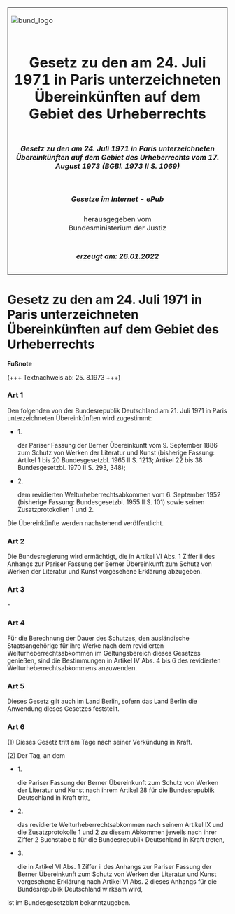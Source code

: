 <span id="DECKBLATT.html"></span>

<table border="0" frame="border" width="100%">

<tr valign="top">

<td align="left">

![bund\_logo](BfJ_2021_Web_de_de.gif)

</td>

<td align="right">

 

</td>

</tr>

<tr align="center" valign="middle">

<td colspan="2">

# Gesetz zu den am 24. Juli 1971 in Paris unterzeichneten Übereinkünften auf dem Gebiet des Urheberrechts

</td>

</tr>

<tr align="center" valign="middle">

<td colspan="2">

##### Gesetz zu den am 24. Juli 1971 in Paris unterzeichneten Übereinkünften auf dem Gebiet des Urheberrechts vom 17. August 1973 (BGBl. 1973 II S. 1069)

</td>

</tr>

<tr align="center" valign="middle">

<td colspan="2">

  
  

##### Gesetze im Internet - ePub  
  
herausgegeben vom  
Bundesministerium der Justiz

</td>

</tr>

<tr align="center" valign="bottom">

<td colspan="2">

  
  

##### erzeugt am: 26.01.2022

</td>

</tr>

</table>

<span id="BJNR210690973.html"></span>

# Gesetz zu den am 24. Juli 1971 in Paris unterzeichneten Übereinkünften auf dem Gebiet des Urheberrechts

<div>

  
**Fußnote**

<div class="jnhtml">

<div>

<div class="jurAbsatz">

(+++ Textnachweis ab: 25. 8.1973 +++)

</div>

</div>

</div>

</div>

<span id="BJNR210690973BJNE000100303.html"></span>

### Art 1  

<div>

<div class="jnhtml">

<div>

<div class="jurAbsatz">

Den folgenden von der Bundesrepublik Deutschland am 21. Juli 1971 in
Paris unterzeichneten Übereinkünften wird zugestimmt:

  - 1\.
    
    <div style="">
    
    der Pariser Fassung der Berner Übereinkunft vom 9. September 1886
    zum Schutz von Werken der Literatur und Kunst (bisherige Fassung:
    Artikel 1 bis 20 Bundesgesetzbl. 1965 II S. 1213; Artikel 22 bis 38
    Bundesgesetzbl. 1970 II S. 293, 348);
    
    </div>

  - 2\.
    
    <div style="">
    
    dem revidierten Welturheberrechtsabkommen vom 6. September 1952
    (bisherige Fassung: Bundesgesetzbl. 1955 II S. 101) sowie seinen
    Zusatzprotokollen 1 und 2.
    
    </div>

Die Übereinkünfte werden nachstehend veröffentlicht.

</div>

</div>

</div>

</div>

<span id="BJNR210690973BJNE000200303.html"></span>

### Art 2  

<div>

<div class="jnhtml">

<div>

<div class="jurAbsatz">

Die Bundesregierung wird ermächtigt, die in Artikel VI Abs. 1 Ziffer ii
des Anhangs zur Pariser Fassung der Berner Übereinkunft zum Schutz von
Werken der Literatur und Kunst vorgesehene Erklärung abzugeben.

</div>

</div>

</div>

</div>

<span id="BJNR210690973BJNE000300303.html"></span>

### Art 3  

<div>

<div class="jnhtml">

<div>

<div class="jurAbsatz">

\-

</div>

</div>

</div>

</div>

<span id="BJNR210690973BJNE000400303.html"></span>

### Art 4  

<div>

<div class="jnhtml">

<div>

<div class="jurAbsatz">

Für die Berechnung der Dauer des Schutzes, den ausländische
Staatsangehörige für ihre Werke nach dem revidierten
Welturheberrechtsabkommen im Geltungsbereich dieses Gesetzes genießen,
sind die Bestimmungen in Artikel IV Abs. 4 bis 6 des revidierten
Welturheberrechtsabkommens anzuwenden.

</div>

</div>

</div>

</div>

<span id="BJNR210690973BJNE000500303.html"></span>

### Art 5  

<div>

<div class="jnhtml">

<div>

<div class="jurAbsatz">

Dieses Gesetz gilt auch im Land Berlin, sofern das Land Berlin die
Anwendung dieses Gesetzes feststellt.

</div>

</div>

</div>

</div>

<span id="BJNR210690973BJNE000600303.html"></span>

### Art 6  

<div>

<div class="jnhtml">

<div>

<div class="jurAbsatz">

(1) Dieses Gesetz tritt am Tage nach seiner Verkündung in Kraft.

</div>

<div class="jurAbsatz">

(2) Der Tag, an dem

  - 1\.
    
    <div style="">
    
    die Pariser Fassung der Berner Übereinkunft zum Schutz von Werken
    der Literatur und Kunst nach ihrem Artikel 28 für die Bundesrepublik
    Deutschland in Kraft tritt,
    
    </div>

  - 2\.
    
    <div style="">
    
    das revidierte Welturheberrechtsabkommen nach seinem Artikel IX und
    die Zusatzprotokolle 1 und 2 zu diesem Abkommen jeweils nach ihrer
    Ziffer 2 Buchstabe b für die Bundesrepublik Deutschland in Kraft
    treten,
    
    </div>

  - 3\.
    
    <div style="">
    
    die in Artikel VI Abs. 1 Ziffer ii des Anhangs zur Pariser Fassung
    der Berner Übereinkunft zum Schutz von Werken der Literatur und
    Kunst vorgesehene Erklärung nach Artikel VI Abs. 2 dieses Anhangs
    für die Bundesrepublik Deutschland wirksam wird,
    
    </div>

ist im Bundesgesetzblatt bekanntzugeben.

</div>

</div>

</div>

</div>
